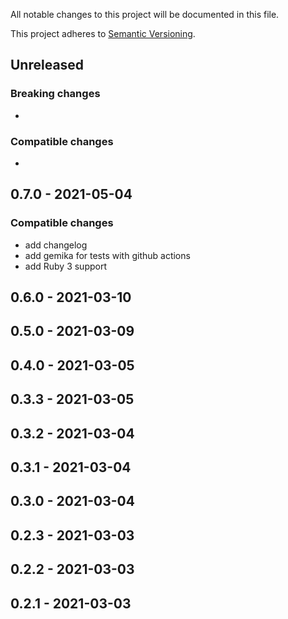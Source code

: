 All notable changes to this project will be documented in this file.

This project adheres to [Semantic Versioning](http://semver.org/spec/v2.0.0.html).


## Unreleased

### Breaking changes

- 

### Compatible changes

-

## 0.7.0 - 2021-05-04

### Compatible changes

- add changelog
- add gemika for tests with github actions
- add Ruby 3 support

## 0.6.0 - 2021-03-10
## 0.5.0 - 2021-03-09
## 0.4.0 - 2021-03-05
## 0.3.3 - 2021-03-05
## 0.3.2 - 2021-03-04 
## 0.3.1 - 2021-03-04
## 0.3.0 - 2021-03-04
## 0.2.3 - 2021-03-03
## 0.2.2 - 2021-03-03
## 0.2.1 - 2021-03-03 
